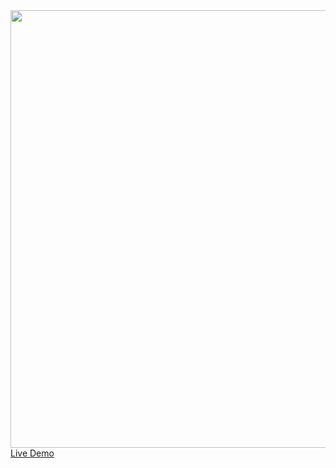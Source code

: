 <img src="https://media.giphy.com/media/3TSgx1NZXlm7Vgn3oh/giphy.gif" width="700" />
<a href="https://kryonics.me/Three.js-Mini-Projects/3d-space/" target="_blank">Live Demo</a>
